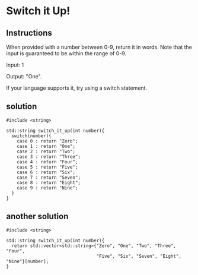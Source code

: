 # Switch it Up!

## Instructions

When provided with a number between 0-9, return it in words. Note that the input is guaranteed to be within the range of 0-9.

Input: 1

Output: "One".

If your language supports it, try using a switch statement.

## solution

```
#include <string>

std::string switch_it_up(int number){
  switch(number){
    case 0 : return "Zero";
    case 1 : return "One";
    case 2 : return "Two";
    case 3 : return "Three";
    case 4 : return "Four";
    case 5 : return "Five";
    case 6 : return "Six";
    case 7 : return "Seven";
    case 8 : return "Eight";
    case 9 : return "Nine";
  } 
}
```

## another solution

```
#include <string>

std::string switch_it_up(int number){
  return std::vector<std::string>{"Zero", "One", "Two", "Three", "Four", 
                                  "Five", "Six", "Seven", "Eight", "Nine"}[number];
}
```
